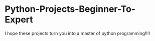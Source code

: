 # Python-Projects-Beginner-To-Expert
I hope these projects turn you into a master of python programming!!!!
